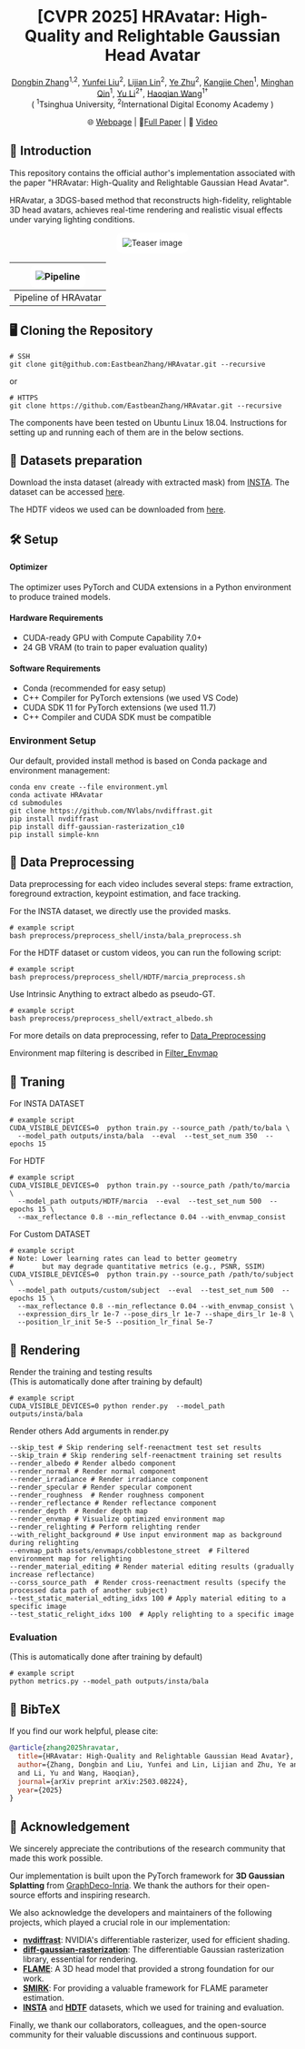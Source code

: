 <p align="center">
  <h1 align="center">[CVPR 2025] HRAvatar: High-Quality and Relightable Gaussian Head Avatar</h1>
<p align="center">
  
<!-- [Dongbin Zhang](https://github.com/EastbeanZhang), [Yunfei Liu](https://liuyunfei.net/),[Lijian Lin](https://scholar.google.com/citations?hl=en&user=Xf5_TfcAAAAJ), [Ye Zhu](https://scholar.google.com/citations?hl=en&user=qhp9rIMAAAAJ),[Kangjie Chen](https://github.com/chenkangjie1123), [Minghan Qin](https://github.com/minghanqin), [Yu Li†](https://yu-li.github.io/),[Haoqian Wang†](https://www.sigs.tsinghua.edu.cn/whq_en/main.htm)
  <br>(† means corresponding author)<br>| [Webpage](https://eastbeanzhang.github.io/HRAvatar/) | [Full Paper](https://arxiv.org/abs/2503.08224) | [Video](https://www.youtube.com/watch?v=ZRwTHoXKtgc) |<be> -->

<p align="center">
  <a href="https://github.com/EastbeanZhang">Dongbin Zhang</a><sup>1,2</sup>, 
  <a href="https://liuyunfei.net/">Yunfei Liu</a><sup>2</sup>,
  <a href="https://scholar.google.com/citations?hl=en&user=Xf5_TfcAAAAJ">Lijian Lin</a><sup>2</sup>, 
  <a href="https://scholar.google.com/citations?hl=en&user=qhp9rIMAAAAJ">Ye Zhu</a><sup>2</sup>, 
  <a href="https://github.com/chenkangjie1123">Kangjie Chen</a><sup>1</sup>, 
  <a href="https://github.com/minghanqin">Minghan Qin</a><sup>1</sup>, 
  <a href="https://yu-li.github.io/">Yu Li</a><sup>2†</sup>,
  <a href="https://www.sigs.tsinghua.edu.cn/whq_en/main.htm">Haoqian Wang</a><sup>1†</sup>
  <br>( <sup>1</sup>Tsinghua University, <sup>2</sup>International Digital Economy Academy )<br>
</p>

<p align="center">
  🌐 <a href="https://eastbeanzhang.github.io/HRAvatar/">Webpage</a> | 
  📄<a href="https://arxiv.org/pdf/2503.08224">Full Paper</a> | 
  🎥 <a href="https://www.youtube.com/watch?v=ZRwTHoXKtgc">Video</a>
</p>

## 📌 Introduction
This repository contains the official author's implementation associated with the paper "HRAvatar: High-Quality and Relightable Gaussian Head Avatar".

HRAvatar, a 3DGS-based method that reconstructs high-fidelity, relightable 3D head avatars, achieves real-time rendering and realistic visual effects under varying lighting conditions.

<p align="center">
  <img src="assets/docs/readme_figs/teaser.png" alt="Teaser image" style="background:white; padding:10px; border-radius:10px;" />
</p>

| <img src="assets/docs/readme_figs/pipeline.png" alt="Pipeline" style="background:white; padding:10px; border-radius:10px;" /> |
| :----------------------------------------------------------: |
| Pipeline of HRAvatar |   

## 🖥️ Cloning the Repository
```shell
# SSH
git clone git@github.com:EastbeanZhang/HRAvatar.git --recursive
```
or
```shell
# HTTPS
git clone https://github.com/EastbeanZhang/HRAvatar.git --recursive
```

The components have been tested on Ubuntu Linux 18.04. Instructions for setting up and running each of them are in the below sections.

## 📂 Datasets preparation
Download the insta dataset (already with extracted mask) from [INSTA](https://github.com/Zielon/INSTA). The dataset can be accessed [here](https://keeper.mpdl.mpg.de/d/5ea4d2c300e9444a8b0b/).

The HDTF videos we used can be downloaded from [here](https://drive.google.com/drive/folders/1lJMrNuvCSCDwMsd6Pz7W3cH_jXPt_fKv?usp=sharing).






## 🛠️ Setup

#### Optimizer
The optimizer uses PyTorch and CUDA extensions in a Python environment to produce trained models. 

#### Hardware Requirements

- CUDA-ready GPU with Compute Capability 7.0+
- 24 GB VRAM (to train to paper evaluation quality)

#### Software Requirements
- Conda (recommended for easy setup)
- C++ Compiler for PyTorch extensions (we used VS Code)
- CUDA SDK 11 for PyTorch extensions (we used 11.7)
- C++ Compiler and CUDA SDK must be compatible

### Environment Setup
Our default, provided install method is based on Conda package and environment management:
```shell
conda env create --file environment.yml
conda activate HRAvatar
cd submodules
git clone https://github.com/NVlabs/nvdiffrast.git
pip install nvdiffrast
pip install diff-gaussian-rasterization_c10
pip install simple-knn
```

## 🔧 Data Preprocessing

Data preprocessing for each video includes several steps: frame extraction, foreground extraction, keypoint estimation, and face tracking.

For the INSTA dataset, we directly use the provided masks.
```shell
# example script
bash preprocess/preprocess_shell/insta/bala_preprocess.sh
```

For the HDTF dataset or custom videos, you can run the following script:
```shell
# example script
bash preprocess/preprocess_shell/HDTF/marcia_preprocess.sh
```

Use Intrinsic Anything to extract albedo as pseudo-GT.
```shell
# example script
bash preprocess/preprocess_shell/extract_albedo.sh
```

For more details on data preprocessing, refer to [Data_Preprocessing](assets/docs/Data_Preprocessing.md)

Environment map filtering is described in [Filter_Envmap](assets/docs/Filter_Envmap.md)


## 🎯 Traning

For INSTA DATASET

```shell
# example script
CUDA_VISIBLE_DEVICES=0  python train.py --source_path /path/to/bala \
  --model_path outputs/insta/bala  --eval  --test_set_num 350  --epochs 15 
```


For HDTF
```shell
# example script
CUDA_VISIBLE_DEVICES=0  python train.py --source_path /path/to/marcia \
  --model_path outputs/HDTF/marcia  --eval  --test_set_num 500  --epochs 15 \
  --max_reflectance 0.8 --min_reflectance 0.04 --with_envmap_consist
```

For Custom DATASET
```shell
# example script
# Note: Lower learning rates can lead to better geometry 
#       but may degrade quantitative metrics (e.g., PSNR, SSIM)
CUDA_VISIBLE_DEVICES=0  python train.py --source_path /path/to/subject \
  --model_path outputs/custom/subject  --eval  --test_set_num 500  --epochs 15 \
  --max_reflectance 0.8 --min_reflectance 0.04 --with_envmap_consist \
  --expression_dirs_lr 1e-7 --pose_dirs_lr 1e-7 --shape_dirs_lr 1e-8 \
  --position_lr_init 5e-5 --position_lr_final 5e-7
```


## 🎨 Rendering

Render the training and testing results  
(This is automatically done after training by default)
```shell
# example script
CUDA_VISIBLE_DEVICES=0 python render.py  --model_path outputs/insta/bala
```

Render others
Add arguments in render.py
```shell
--skip_test # Skip rendering self-reenactment test set results
--skip_train # Skip rendering self-reenactment training set results
--render_albedo # Render albedo component
--render_normal # Render normal component
--render_irradiance # Render irradiance component
--render_specular # Render specular component
--render_roughness  # Render roughness component
--render_reflectance # Render reflectance component
--render_depth  # Render depth map
--render_envmap # Visualize optimized environment map
--render_relighting # Perform relighting render
--with_relight_background # Use input environment map as background during relighting
--envmap_path assets/envmaps/cobblestone_street  # Filtered environment map for relighting
--render_material_editing # Render material editing results (gradually increase reflectance)
--corss_source_path  # Render cross-reenactment results (specify the processed data path of another subject)
--test_static_material_edting_idxs 100 # Apply material editing to a specific image
--test_static_relight_idxs 100  # Apply relighting to a specific image
```

### Evaluation
(This is automatically done after training by default)
```shell
# example script
python metrics.py --model_path outputs/insta/bala
```

## 📖 BibTeX
If you find our work helpful, please cite:
```bibtex
@article{zhang2025hravatar,
  title={HRAvatar: High-Quality and Relightable Gaussian Head Avatar},
  author={Zhang, Dongbin and Liu, Yunfei and Lin, Lijian and Zhu, Ye and Chen, Kangjie and Qin, Minghan 
  and Li, Yu and Wang, Haoqian},
  journal={arXiv preprint arXiv:2503.08224},
  year={2025}
}
```

## 🙏 Acknowledgement
We sincerely appreciate the contributions of the research community that made this work possible.  

Our implementation is built upon the PyTorch framework for **3D Gaussian Splatting** from [GraphDeco-Inria](https://github.com/graphdeco-inria/gaussian-splatting). We thank the authors for their open-source efforts and inspiring research.  

We also acknowledge the developers and maintainers of the following projects, which played a crucial role in our implementation:  

- **[nvdiffrast](https://github.com/NVlabs/nvdiffrast)**: NVIDIA's differentiable rasterizer, used for efficient shading.  
- **[diff-gaussian-rasterization](https://github.com/graphdeco-inria/diff-gaussian-rasterization)**: The differentiable Gaussian rasterization library, essential for rendering.
- **[FLAME](https://flame.is.tue.mpg.de/)**: A 3D head model that provided a strong foundation for our work. 
- **[SMIRK](https://github.com/georgeretsi/smirk)**: For providing a valuable framework for FLAME parameter estimation.  
- **[INSTA](https://github.com/Zielon/INSTA)** and **[HDTF](https://github.com/MRzzm/HDTF)** datasets, which we used for training and evaluation.  

Finally, we thank our collaborators, colleagues, and the open-source community for their valuable discussions and continuous support.